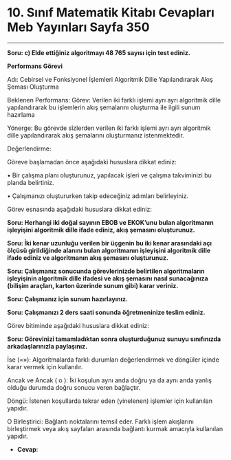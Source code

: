 # 10. Sınıf Matematik Kitabı Cevapları Meb Yayınları Sayfa 350

---

**Soru: c) Elde ettiğiniz algoritmayı 48 765 sayısı için test ediniz.**

**Performans Görevi**

Adı: Cebirsel ve Fonksiyonel İşlemleri Algoritmik Dille Yapılandırarak Akış Şeması Oluşturma

 Beklenen Performans: Görev: Verilen iki farklı işlemi ayrı ayrı algoritmik dille yapılandırarak bu işlemlerin akış şemalarını oluşturma ile ilgili sunum hazırlama

 Yönerge: Bu görevde sîzlerden verilen iki farklı işlemi ayrı ayrı algoritmik dille yapılandırarak akış şemalarını oluşturmanız istenmektedir.

 Değerlendirme:

 Göreve başlamadan önce aşağıdaki hususlara dikkat ediniz:

 • Bir çalışma planı oluşturunuz, yapılacak işleri ve çalışma takviminizi bu planda belirtiniz.

 • Çalışmanızı oluştururken takip edeceğiniz adımları belirleyiniz.

 Görev esnasında aşağıdaki hususlara dikkat ediniz:

**Soru: Herhangi iki doğal sayının EBOB ve EKOK’unu bulan algoritmanın işleyişini algoritmik dille ifade ediniz, akış şemasını oluşturunuz.**

**Soru: İki kenar uzunluğu verilen bir üçgenin bu iki kenar arasındaki açı ölçüsü girildiğinde alanını bulan algoritmanın işleyişini algoritmik dille ifade ediniz ve algoritmanın akış şemasını oluşturunuz.**

**Soru: Çalışmanız sonucunda görevlerinizde belirtilen algoritmaların işleyişinin algoritmik dille ifadesi ve akış şemasını nasıl sunacağınıza (bilişim araçları, karton üzerinde sunum gibi) karar veriniz.**

**Soru: Çalışmanız için sunum hazırlayınız.**

**Soru: Çalışmanızı 2 ders saati sonunda öğretmeninize teslim ediniz.**

Görev bitiminde aşağıdaki hususlara dikkat ediniz:

**Soru: Görevinizi tamamladıktan sonra oluşturduğunuz sunuyu sınıfınızda arkadaşlarınızla paylaşınız.**

İse (=»): Algoritmalarda farklı durumları değerlendirmek ve döngüler içinde karar vermek için kullanılır.

 Ancak ve Ancak ( o ): İki koşulun aynı anda doğru ya da aynı anda yanlış olduğu durumda doğru sonucu veren bağlaçtır.

 Döngü: İstenen koşullarda tekrar eden (yinelenen) işlemler için kullanılan yapıdır.

 O Birleştirici: Bağlantı noktalarını temsil eder. Farklı işlem akışlarını birleştirmek veya akış sayfaları arasında bağlantı kurmak amacıyla kullanılan yapıdır.

-   **Cevap**: